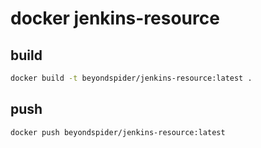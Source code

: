 # docker jenkins-resource

## build
```bash
docker build -t beyondspider/jenkins-resource:latest .
```

## push
```bash
docker push beyondspider/jenkins-resource:latest
```
